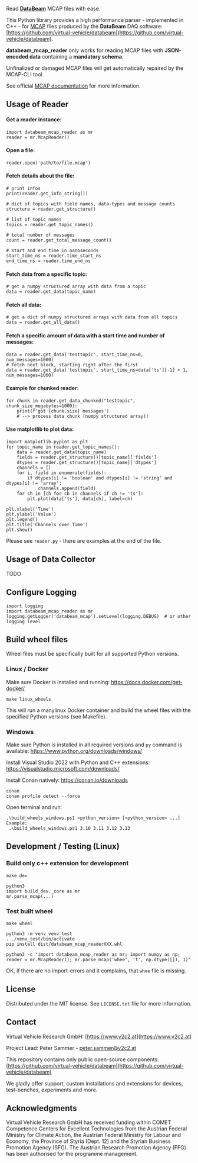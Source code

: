 Read [**DataBeam**](https://github.com/virtual-vehicle/databeam) MCAP files with ease.


This Python library provides a high performance parser - implemented in C++ - for [MCAP](https://mcap.dev/) files produced by the **DataBeam** DAQ software: [https://github.com/virtual-vehicle/databeam](https://github.com/virtual-vehicle/databeam).

**databeam_mcap_reader** only works for reading MCAP files with **JSON-encoded data** containing a **mandatory schema**.

Unfinalized or damaged MCAP files will get automatically repaired by the MCAP-CLI tool.

See official [MCAP documentation](https://mcap.dev/guides/getting-started/json) for more information.

## Usage of Reader

#### Get a reader instance:
```
import databeam_mcap_reader as mr
reader = mr.McapReader()
```

#### Open a file:
```
reader.open('path/to/file.mcap')
```

#### Fetch details about the file:
```
# print infos
print(reader.get_info_string())

# dict of topics with field names, data-types and message counts
structure = reader.get_structure()

# list of topic names
topics = reader.get_topic_names()

# total number of messages
count = reader.get_total_message_count()

# start and end time in nanoseconds
start_time_ns = reader.time_start_ns
end_time_ns = reader.time_end_ns
```

#### Fetch data from a specific topic:
```
# get a numpy structured array with data from a topic
data = reader.get_data(topic_name)
```

#### Fetch all data:
```
# get a dict of numpy structured arrays with data from all topics
data = reader.get_all_data()
```

#### Fetch a specific amount of data with a start time and number of messages:
```
data = reader.get_data('testtopic', start_time_ns=0, num_messages=1000)
# fetch next block, starting right after the first
data = reader.get_data('testtopic', start_time_ns=data['ts'][-1] + 1, num_messages=1000)
```

#### Example for chunked reader:
```
for chunk in reader.get_data_chunked("testtopic", chunk_size_megabytes=1000):
    print(f'got {chunk.size} messages')
    # --> process data chunk (numpy structured array)!
```

#### Use matplotlib to plot data:
```
import matplotlib.pyplot as plt
for topic_name in reader.get_topic_names():
    data = reader.get_data(topic_name)
    fields = reader.get_structure()[topic_name]['fields']
    dtypes = reader.get_structure()[topic_name]['dtypes']
    channels = []
    for i, field in enumerate(fields):
        if dtypes[i] != 'boolean' and dtypes[i] != 'string' and dtypes[i] != 'array':
            channels.append(field)
    for ch in [ch for ch in channels if ch != 'ts']:
        plt.plot(data['ts'], data[ch], label=ch)

plt.xlabel('Time')
plt.ylabel('Value')
plt.legend()
plt.title('Channels over Time')
plt.show()
```

Please see `reader.py` - there are examples at the end of the file.

## Usage of Data Collector

TODO

## Configure Logging
```
import logging
import databeam_mcap_reader as mr
logging.getLogger('databeam_mcap').setLevel(logging.DEBUG)  # or other logging level
```

## Build wheel files
Wheel files must be specifically built for all supported Python versions.

### Linux / Docker
Make sure Docker is installed and running: https://docs.docker.com/get-docker/
```
make linux_wheels
```
This will run a manylinux Docker container and build the wheel files with the specified Python versions (see Makefile).

### Windows
Make sure Python is installed in all required versions and `py` command is available: https://www.python.org/downloads/windows/

Install Visual Studio 2022 with Python and C++ extensions: https://visualstudio.microsoft.com/downloads/

Install Conan natively: https://conan.io/downloads
```
conan
conan profile detect --force
```

Open terminal and run:
```
.\build_wheels_windows.ps1 <python_version> [<python_version> ...]
Example:
 .\build_wheels_windows.ps1 3.10 3.11 3.12 3.13
```


## Development / Testing (Linux)

### Build only c++ extension for development
```
make dev

python3
import build_dev._core as mr
mr.parse_mcap(...)
```

### Test built wheel
```
make wheel

python3 -m venv venv_test
. ./venv_test/bin/activate
pip install dist/databeam_mcap_readerXXX.whl

python3 -c "import databeam_mcap_reader as mr; import numpy as np; reader = mr.McapReader(); mr.parse_mcap('whee', 't', np.dtype([]), 1)"
```
OK, if there are no import-errors and it complains, that `whee` file is missing.


## License
Distributed under the MIT license. See `LICENSE.txt` file for more information.


## Contact
Virtual Vehicle Research GmbH: [https://www.v2c2.at](https://www.v2c2.at)

Project Lead: Peter Sammer - peter.sammer@v2c2.at

This repository contains only public open-source components: [https://github.com/virtual-vehicle/databeam](https://github.com/virtual-vehicle/databeam)

We gladly offer support, custom installations and extensions for devices, test-benches, experiments and more.


## Acknowledgments

Virtual Vehicle Research GmbH has received funding within COMET Competence Centers for Excellent Technologies from the Austrian Federal Ministry for Climate Action, the Austrian Federal Ministry for Labour and Economy, the Province of Styria (Dept. 12) and the Styrian Business Promotion Agency (SFG). The Austrian Research Promotion Agency (FFG) has been authorised for the programme management.
